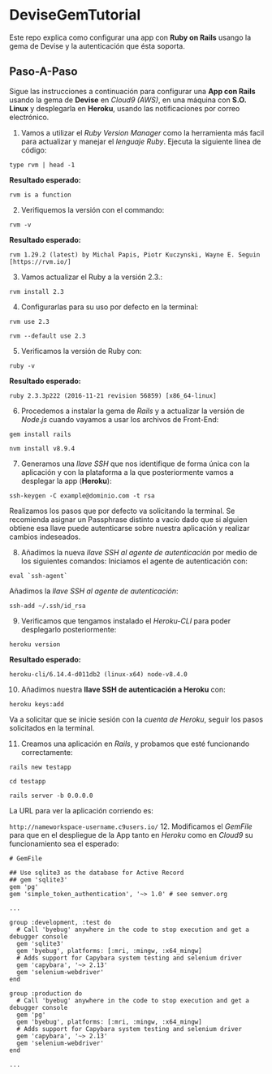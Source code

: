# DeviseGemTutorial

Este repo explica como configurar una app con **Ruby on Rails** usango la gema de Devise y la autenticación que ésta soporta.

## Paso-A-Paso

Sigue las instrucciones a continuación para configurar una **App con Rails** usando la gema de **Devise** en *Cloud9 (AWS)*, en una máquina con **S.O. Linux** y desplegarla en **Heroku**, usando las notificaciones por correo electrónico.

 1. Vamos a utilizar el *Ruby Version Manager* como la herramienta más facil para actualizar y manejar el *lenguaje Ruby*. Ejecuta la siguiente linea de código:

```type rvm | head -1 ```
  
   **Resultado esperado:**
 
```rvm is a function```

 2. Verifiquemos la versión con el commando:
 
```rvm -v```

   **Resultado esperado:**
  
```rvm 1.29.2 (latest) by Michal Papis, Piotr Kuczynski, Wayne E. Seguin [https://rvm.io/]```

 3. Vamos actualizar el Ruby a la versión 2.3.:
 
```rvm install 2.3```

 4. Configurarlas para su uso por defecto en la terminal:
 
```rvm use 2.3```

```rvm --default use 2.3```

 5. Verificamos la versión de Ruby con:
 
```ruby -v```

   **Resultado esperado:**
    
```ruby 2.3.3p222 (2016-11-21 revision 56859) [x86_64-linux]```

 6. Procedemos a instalar la gema de *Rails* y a actualizar la versión de *Node.js* cuando vayamos a usar los archivos de Front-End:
 
```gem install rails```

```nvm install v8.9.4```

 7. Generamos una *llave SSH* que nos identifique de forma única con la aplicación y con la plataforma a la que posteriormente vamos a desplegar la app (**Heroku**):
 
```ssh-keygen -C example@dominio.com -t rsa```

   Realizamos los pasos que por defecto va solicitando la terminal. Se recomienda asignar un Passphrase distinto a vacío dado que si alguien obtiene esa llave puede autenticarse sobre nuestra aplicación y realizar cambios indeseados.
   
 8. Añadimos la nueva *llave SSH al agente de autenticación* por medio de los siguientes comandos:
    Iniciamos el agente de autenticación con:
    
```eval `ssh-agent` ```

   Añadimos la *llave SSH al agente de autenticación*:
   
```ssh-add ~/.ssh/id_rsa```

 9. Verificamos que tengamos instalado el *Heroku-CLI* para poder desplegarlo posteriormente:
 
```heroku version```

   **Resultado esperado:**
   
```heroku-cli/6.14.4-d011db2 (linux-x64) node-v8.4.0```

 10. Añadimos nuestra **llave SSH de autenticación a Heroku** con:
 
```heroku keys:add```

   Va a solicitar que se inicie sesión con la *cuenta de Heroku*, seguir los pasos solicitados en la terminal.
   
 11. Creamos una aplicación en *Rails*, y probamos que esté funcionando correctamente:
 
```rails new testapp```

```cd testapp```

```rails server -b 0.0.0.0```

   La URL para ver la aplicación corriendo es:
   
```http://nameworkspace-username.c9users.io/```
 12. Modificamos el *GemFile* para que en el despliegue de la App tanto en *Heroku* como en *Cloud9* su funcionamiento sea el esperado:
```
# GemFile

## Use sqlite3 as the database for Active Record
## gem 'sqlite3'
gem 'pg'
gem 'simple_token_authentication', '~> 1.0' # see semver.org

...

group :development, :test do
  # Call 'byebug' anywhere in the code to stop execution and get a debugger console
  gem 'sqlite3'
  gem 'byebug', platforms: [:mri, :mingw, :x64_mingw]
  # Adds support for Capybara system testing and selenium driver
  gem 'capybara', '~> 2.13'
  gem 'selenium-webdriver'
end

group :production do
  # Call 'byebug' anywhere in the code to stop execution and get a debugger console
  gem 'pg'
  gem 'byebug', platforms: [:mri, :mingw, :x64_mingw]
  # Adds support for Capybara system testing and selenium driver
  gem 'capybara', '~> 2.13'
  gem 'selenium-webdriver'
end

...
```
